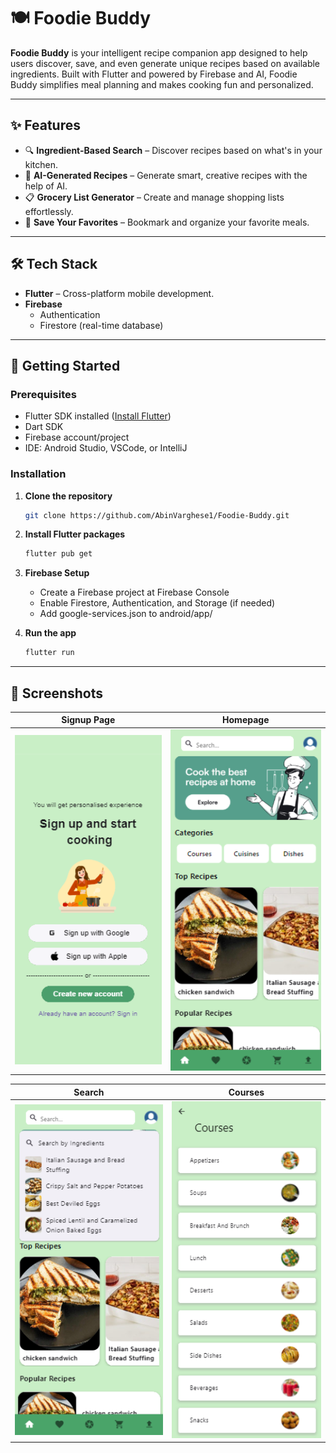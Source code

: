 # 🍽️ Foodie Buddy
**Foodie Buddy** is your intelligent recipe companion app designed to help users discover, save, and even generate unique recipes based on available ingredients. Built with Flutter and powered by Firebase and AI, Foodie Buddy simplifies meal planning and makes cooking fun and personalized.

---

## ✨ Features
- 🔍 **Ingredient-Based Search** – Discover recipes based on what's in your kitchen.
- 🧠 **AI-Generated Recipes** – Generate smart, creative recipes with the help of AI.
- 📋 **Grocery List Generator** – Create and manage shopping lists effortlessly.
- 💾 **Save Your Favorites** – Bookmark and organize your favorite meals.

---

## 🛠️ Tech Stack
- **Flutter** – Cross-platform mobile development.
- **Firebase**
  - Authentication
  - Firestore (real-time database)

---

## 🚀 Getting Started

### Prerequisites
- Flutter SDK installed ([Install Flutter](https://docs.flutter.dev/get-started/install))
- Dart SDK
- Firebase account/project
- IDE: Android Studio, VSCode, or IntelliJ

### Installation

1. **Clone the repository**
   ```bash
   git clone https://github.com/AbinVarghese1/Foodie-Buddy.git
   ```

2. **Install Flutter packages**
   ```bash
   flutter pub get
   ```

3. **Firebase Setup**
   - Create a Firebase project at Firebase Console
   - Enable Firestore, Authentication, and Storage (if needed)
   - Add google-services.json to android/app/

4. **Run the app**
   ```bash
   flutter run
   ```

---

## 📸 Screenshots
| Signup Page | Homepage |
|-------------|----------|
| <img src="screenshots/signup.png" width="300"> | <img src="screenshots/homepage.png" width="300"> |

| Search | Courses |
|--------|---------|
| <img src="screenshots/search.png" width="300"> | <img src="screenshots/courses.png" width="300"> |
